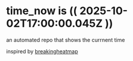 # time_now is (( 2025-10-02T17:00:00.045Z ))

an automated repo that shows the currnent time

inspired by [breakingheatmap](https://github.com/breakingheatmap/breakingheatmap)